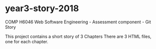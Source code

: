 # year3-story-2018
COMP H6046 Web Software Engineering - Assessment component - Git Story

This project contains a short story of 3 Chapters
There are 3 HTML files, one for each chapter.
